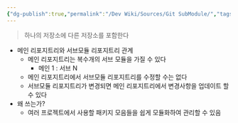 ```yaml
---
{"dg-publish":true,"permalink":"/Dev Wiki/Sources/Git SubModule/","tags":["dg-publish"],"noteIcon":"","created":"2025-05-23T01:19:10.500+09:00","updated":"2025-07-19T22:58:36.974+09:00"}
---
```


> 하나의 저장소에 다른 저장소를 포함한다

- 메인 리포지트리와 서브모듈 리포지트리 관계
    - 메인 리포지트리는 복수개의 서브 모듈을 가질 수 있다
        - 메인 1 : 서브 N
    - 메인 리포지트리에서 서브모듈 리포지트리를 수정할 수는 없다
    - 서브모듈 리포지트리가 변경되면 메인 리포지트리에서 변경사항을 업데이트 할 수 있다
- 왜 쓰는가?
    - 여러 프로젝트에서 사용할 패키지 모음들을 쉽게 모듈화하여 관리할 수 있음